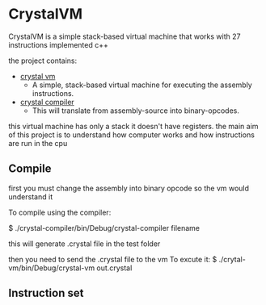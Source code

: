 CrystalVM
=========
CrystalVM is a simple stack-based virtual machine that works with 27 instructions implemented c++

the project contains:
* [crystal vm](crystal-vm)
  * A simple, stack-based virtual machine for executing the assembly instructions.
* [crystal compiler](crystal-compiler)
  * This will translate from assembly-source into binary-opcodes.

this virtual machine has only a stack it doesn't have registers.
the main aim of this project is to understand how computer works and how instructions are run in the cpu

Compile
-------
first you must change the assembly into binary opcode so the vm would understand it

To compile using the compiler:

 $  ./crystal-compiler/bin/Debug/crystal-compiler filename
  
this will generate .crystal file in the test folder 

then you need to send the .crystal file to the vm To excute it: 
 $ ./crytal-vm/bin/Debug/crystal-vm out.crystal
  
Instruction set
---------------


